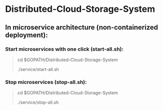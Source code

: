 # Distributed-Cloud-Storage-System

## In microservice architecture (non-containerized deployment):
### Start microservices with one click (start-all.sh):
> cd $GOPATH/Distributed-Cloud-Storage-System 
>
> ./service/start-all.sh
     
### Stop microservices (stop-all.sh):
> cd $GOPATH/Distributed-Cloud-Storage-System
> 
> ./service/stop-all.sh
